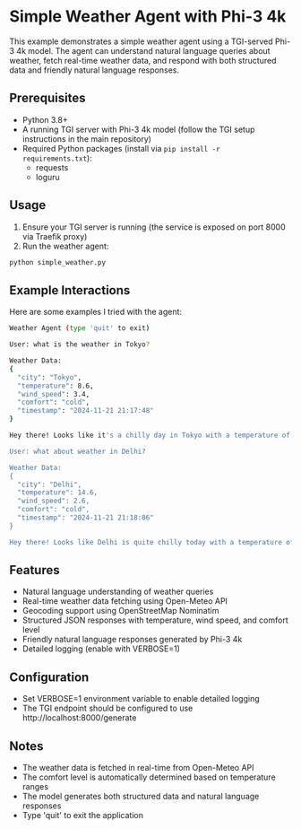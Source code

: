 # Simple Weather Agent with Phi-3 4k

This example demonstrates a simple weather agent using a TGI-served Phi-3 4k model. The agent can understand natural language queries about weather, fetch real-time weather data, and respond with both structured data and friendly natural language responses.

## Prerequisites

- Python 3.8+
- A running TGI server with Phi-3 4k model (follow the TGI setup instructions in the main repository)
- Required Python packages (install via `pip install -r requirements.txt`):
  - requests
  - loguru

## Usage

1. Ensure your TGI server is running (the service is exposed on port 8000 via Traefik proxy)
2. Run the weather agent:
```bash
python simple_weather.py
```

## Example Interactions

Here are some examples I tried with the agent:

```bash
Weather Agent (type 'quit' to exit)

User: what is the weather in Tokyo?

Weather Data:
{
  "city": "Tokyo",
  "temperature": 8.6,
  "wind_speed": 3.4,
  "comfort": "cold",
  "timestamp": "2024-11-21 21:17:48"
}

Hey there! Looks like it's a chilly day in Tokyo with a temperature of 8.6°C. The wind is blowing at a speed of 3.4 km/h, making it feel even colder. You might want to bundle up and grab a hot cup of tea to keep yourself warm. Stay cozy!

User: what about weather in Delhi?

Weather Data:
{
  "city": "Delhi",
  "temperature": 14.6,
  "wind_speed": 2.6,
  "comfort": "cold",
  "timestamp": "2024-11-21 21:18:06"
}

Hey there! Looks like Delhi is quite chilly today with a temperature of 14.6°C. It's a bit cold, so make sure to bundle up and keep warm. The wind is blowing at a gentle 2.6 km/h, so it's not too windy. Stay cozy and enjoy your day!
```

## Features

- Natural language understanding of weather queries
- Real-time weather data fetching using Open-Meteo API
- Geocoding support using OpenStreetMap Nominatim
- Structured JSON responses with temperature, wind speed, and comfort level
- Friendly natural language responses generated by Phi-3 4k
- Detailed logging (enable with VERBOSE=1)

## Configuration

- Set VERBOSE=1 environment variable to enable detailed logging
- The TGI endpoint should be configured to use http://localhost:8000/generate

## Notes

- The weather data is fetched in real-time from Open-Meteo API
- The comfort level is automatically determined based on temperature ranges
- The model generates both structured data and natural language responses
- Type 'quit' to exit the application
